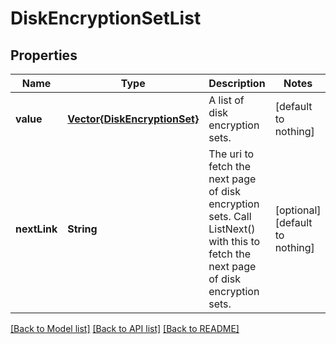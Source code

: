 # DiskEncryptionSetList


## Properties
Name | Type | Description | Notes
------------ | ------------- | ------------- | -------------
**value** | [**Vector{DiskEncryptionSet}**](DiskEncryptionSet.md) | A list of disk encryption sets. | [default to nothing]
**nextLink** | **String** | The uri to fetch the next page of disk encryption sets. Call ListNext() with this to fetch the next page of disk encryption sets. | [optional] [default to nothing]


[[Back to Model list]](../README.md#models) [[Back to API list]](../README.md#api-endpoints) [[Back to README]](../README.md)


